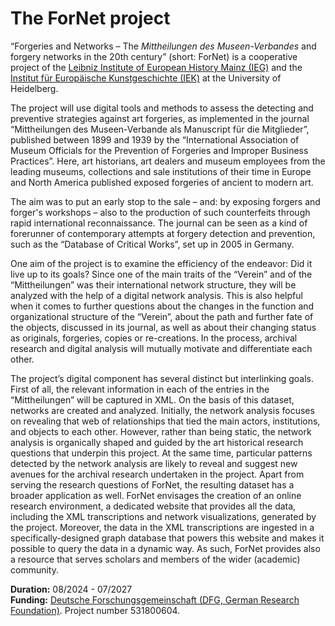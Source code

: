 # The ForNet project

“Forgeries and Networks – The *Mittheilungen des Museen-Verbandes* and forgery networks in the 20th century” (short: ForNet) is a cooperative project of the [Leibniz Institute of European History Mainz (IEG)](https://www.ieg-mainz.de/likecms.php?function=set_lang&lang=en) and the  [Institut für Europäische Kunstgeschichte (IEK)](https://www.uni-heidelberg.de/fakultaeten/philosophie/zegk/iek/) at the University of Heidelberg.

The project will use digital tools and methods to assess the detecting and preventive strategies against art forgeries, as implemented in the journal “Mittheilungen des Museen-Verbande als Manuscript für die Mitglieder”, published between 1899 and 1939 by the “International Association of Museum Officials for the Prevention of Forgeries and Improper Business Practices”. 
Here, art historians, art dealers and museum employees from the leading museums, collections and sale institutions of their time in Europe and North America published exposed forgeries of ancient to modern art.

The aim was to put an early stop to the sale – and: by exposing forgers and forger's workshops – also to the production of such counterfeits through rapid international reconnaissance. The journal can be seen as a kind of forerunner of contemporary attempts at forgery detection and prevention, such as the “Database of Critical Works”, set up in 2005 in Germany. 

One aim of the project is to examine the efficiency of the endeavor: 
Did it live up to its goals? Since one of the main traits of the “Verein” and of the “Mittheilungen” was their international network structure, they will be analyzed with the help of a digital network analysis. This is also helpful when it comes to further questions about the changes in the function and organizational structure of the “Verein”, about the path and further fate of the objects, discussed in its journal, as well as about their changing status as originals, forgeries, copies or re-creations. 
In the process, archival research and digital analysis will mutually motivate and differentiate each other. 

The project’s digital component has several distinct but interlinking goals. First of all, the relevant information in each of the entries in the “Mittheilungen” will be captured in XML. On the basis of this dataset, networks are created and analyzed. Initially, the network analysis focuses on revealing that web of relationships that tied the main actors, institutions, and objects to each other. However, rather than being static, the network analysis is organically shaped and guided by the art historical research questions that underpin this project. At the same time, particular patterns detected by the network analysis are likely to reveal and suggest new avenues for the archival research undertaken in the project. Apart from serving the research questions of ForNet, the resulting dataset has a broader application as well. ForNet envisages the creation of an online research environment, a dedicated website that provides all the data, including the XML transcriptions and network visualizations, generated by the project. Moreover, the data in the XML transcriptions are ingested in a specifically-designed graph database that powers this website and makes it possible to query the data in a dynamic way. As such, ForNet provides also a resource that serves scholars and members of the wider (academic) community.

**Duration:** 08/2024 - 07/2027  
**Funding:** [Deutsche Forschungsgemeinschaft (DFG, German Research Foundation)](https://www.dfg.de/en). Project number 531800604.



